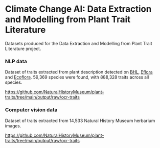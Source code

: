 # Climate Change AI: Data Extraction and Modelling from Plant Trait Literature

Datasets produced for the Data Extraction and Modelling from Plant Trait Literature project.


### NLP data 

Dataset of traits extracted from plant description detected on [BHL](https://www.biodiversitylibrary.org), [Eflora](https://www.biodiversitylibrary.org) and [Ecoflora](https://www.biodiversitylibrary.org). 59,369 species were found, with 888,328 traits across all species. 

https://github.com/NaturalHistoryMuseum/plant-traits/tree/main/output/raw/ocr-traits

### Computer vision data

Dataset of traits extracted from 14,533 Natural History Museum herbarium images. 

https://github.com/NaturalHistoryMuseum/plant-traits/tree/main/output/raw/ocr-traits
